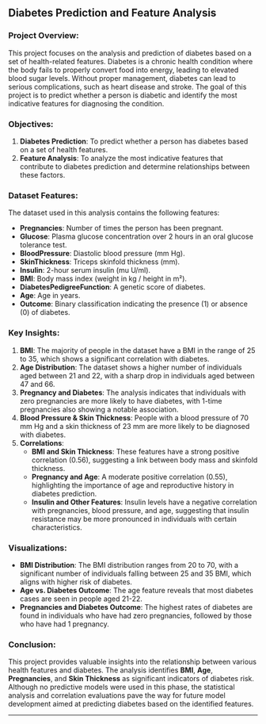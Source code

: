 
## Diabetes Prediction and Feature Analysis

### Project Overview:
This project focuses on the analysis and prediction of diabetes based on a set of health-related features. Diabetes is a chronic health condition where the body fails to properly convert food into energy, leading to elevated blood sugar levels. Without proper management, diabetes can lead to serious complications, such as heart disease and stroke. The goal of this project is to predict whether a person is diabetic and identify the most indicative features for diagnosing the condition.

### Objectives:
1. **Diabetes Prediction**: To predict whether a person has diabetes based on a set of health features.
2. **Feature Analysis**: To analyze the most indicative features that contribute to diabetes prediction and determine relationships between these factors.

### Dataset Features:
The dataset used in this analysis contains the following features:
- **Pregnancies**: Number of times the person has been pregnant.
- **Glucose**: Plasma glucose concentration over 2 hours in an oral glucose tolerance test.
- **BloodPressure**: Diastolic blood pressure (mm Hg).
- **SkinThickness**: Triceps skinfold thickness (mm).
- **Insulin**: 2-hour serum insulin (mu U/ml).
- **BMI**: Body mass index (weight in kg / height in m²).
- **DiabetesPedigreeFunction**: A genetic score of diabetes.
- **Age**: Age in years.
- **Outcome**: Binary classification indicating the presence (1) or absence (0) of diabetes.

### Key Insights:
1. **BMI**: The majority of people in the dataset have a BMI in the range of 25 to 35, which shows a significant correlation with diabetes.
2. **Age Distribution**: The dataset shows a higher number of individuals aged between 21 and 22, with a sharp drop in individuals aged between 47 and 66.
3. **Pregnancy and Diabetes**: The analysis indicates that individuals with zero pregnancies are more likely to have diabetes, with 1-time pregnancies also showing a notable association.
4. **Blood Pressure & Skin Thickness**: People with a blood pressure of 70 mm Hg and a skin thickness of 23 mm are more likely to be diagnosed with diabetes.
5. **Correlations**:
   - **BMI and Skin Thickness**: These features have a strong positive correlation (0.56), suggesting a link between body mass and skinfold thickness.
   - **Pregnancy and Age**: A moderate positive correlation (0.55), highlighting the importance of age and reproductive history in diabetes prediction.
   - **Insulin and Other Features**: Insulin levels have a negative correlation with pregnancies, blood pressure, and age, suggesting that insulin resistance may be more pronounced in individuals with certain characteristics.

### Visualizations:
- **BMI Distribution**: The BMI distribution ranges from 20 to 70, with a significant number of individuals falling between 25 and 35 BMI, which aligns with higher risk of diabetes.
- **Age vs. Diabetes Outcome**: The age feature reveals that most diabetes cases are seen in people aged 21-22.
- **Pregnancies and Diabetes Outcome**: The highest rates of diabetes are found in individuals who have had zero pregnancies, followed by those who have had 1 pregnancy.

### Conclusion:
This project provides valuable insights into the relationship between various health features and diabetes. The analysis identifies **BMI**, **Age**, **Pregnancies**, and **Skin Thickness** as significant indicators of diabetes risk. Although no predictive models were used in this phase, the statistical analysis and correlation evaluations pave the way for future model development aimed at predicting diabetes based on the identified features.

---
